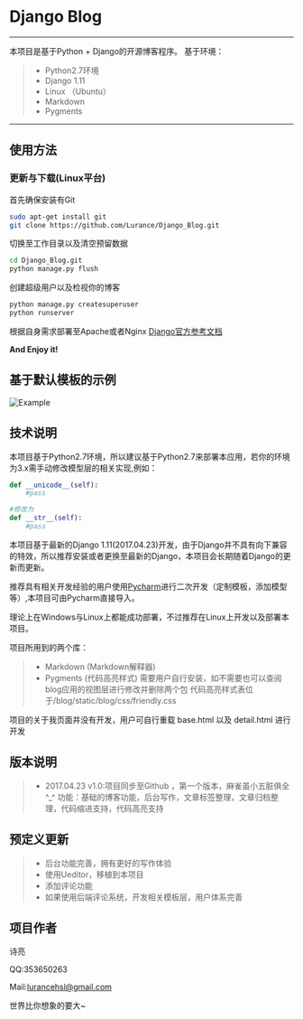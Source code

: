 # Django Blog

-----
本项目是基于Python + Django的开源博客程序。
基于环境：
> * Python2.7环境
> * Django 1.11
> * Linux （Ubuntu）
> * Markdown
> * Pygments

-----
## 使用方法
### 更新与下载(Linux平台)
首先确保安装有Git
```bash
sudo apt-get install git
git clone https://github.com/Lurance/Django_Blog.git
```
切换至工作目录以及清空预留数据
```bash
cd Django_Blog.git
python manage.py flush
```
创建超级用户以及检视你的博客
```bash
python manage.py createsuperuser
python runserver
```
根据自身需求部署至Apache或者Nginx
[Django官方参考文档](https://docs.djangoproject.com/en/1.11/howto/deployment/)

**And Enjoy it!**

## 基于默认模板的示例
![Example](https://github.com/Lurance/Django_Blog/blob/master/example.png)


## 技术说明
本项目基于Python2.7环境，所以建议基于Python2.7来部署本应用，若你的环境为3.x需手动修改模型层的相关实现,例如：
```python
def __unicode__(self):
    #pass

#修改为
def __str__(self):
    #pass
```
本项目基于最新的Django 1.11(2017.04.23)开发，由于Django并不具有向下兼容的特效，所以推荐安装或者更换至最新的Django，本项目会长期随着Django的更新而更新。

推荐具有相关开发经验的用户使用[Pycharm](https://www.jetbrains.com/pycharm/)进行二次开发（定制模板，添加模型等）,本项目可由Pycharm直接导入。

理论上在Windows与Linux上都能成功部署，不过推荐在Linux上开发以及部署本项目。

项目所用到的两个库：
> * Markdown (Markdown解释器)
> * Pygments (代码高亮样式)
需要用户自行安装，如不需要也可以查阅blog应用的视图层进行修改并删除两个包
代码高亮样式表位于/blog/static/blog/css/friendly.css

项目的关于我页面并没有开发，用户可自行重载 base.html 以及 detail.html 进行开发

## 版本说明
> * 2017.04.23 v1.0:项目同步至Github ，第一个版本，麻雀虽小五脏俱全 ^_^
功能：基础的博客功能，后台写作，文章标签整理，文章归档整理，代码缩进支持，代码高亮支持

## 预定义更新
> * 后台功能完善，拥有更好的写作体验
> * 使用Ueditor，移植到本项目
> * 添加评论功能
> * 如果使用后端评论系统，开发相关模板层，用户体系完善

## 项目作者

诗亮

QQ:353650263

Mail:lurancehsl@gmail.com

世界比你想象的要大~
